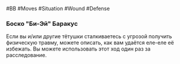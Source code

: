 #BB  #Moves #Situation #Wound #Defense 
### Боско "Би-Эй" Баракус
Если вы и/или другие тётушки сталкиваетесь с угрозой  получить физическую травму, можете описать, как вам  удаётся еле-еле её избежать. Вы можете использовать  этот ход один раз за расследование. 